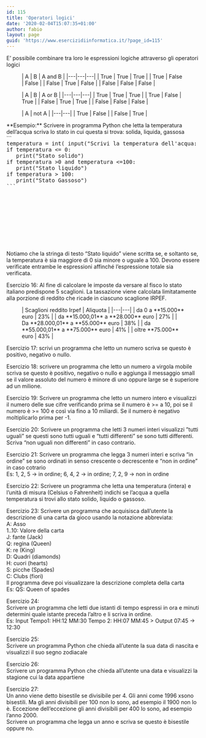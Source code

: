 ```yaml
---
id: 115
title: 'Operatori logici'
date: '2020-02-04T15:07:35+01:00'
author: fabio
layout: page
guid: 'https://www.esercizidiinformatica.it/?page_id=115'
---
```


E’ possibile combinare tra loro le espressioni logiche attraverso gli operatori logici

<figure class="wp-block-table">| A | B | A and B |
|---|---|---|
| True | True | True |
| True | False | False |
| False | True | False |
| False | False | False |

</figure><figure class="wp-block-table">| A | B | A or B |
|---|---|---|
| True | True | True |
| True | False | True |
| False | True | True |
| False | False | False |

</figure><figure class="wp-block-table">| A | not A |
|---|---|
| True | False |
| False | True |

</figure>**Esempio:**  
Scrivere in programma Python che letta la temperatura dell’acqua scriva lo stato in cui questa si trova: solida, liquida, gassosa

<div class="wp-block-simple-code-block-ace" style="height: 250px; position:relative; margin-bottom: 50px;">```
<pre class="wp-block-simple-code-block-ace" data-copy="false" data-fontsize="14" data-lines="Infinity" data-mode="python" data-showlines="true" data-theme="monokai" style="position:absolute;top:0;right:0;bottom:0;left:0">temperatura = int( input("Scrivi la temperatura dell'acqua: ")
if temperatura <= 0:
   print("Stato solido")
if temperatura >0 and temperatura <=100:
   print("Stato liquido")
if temperatura > 100:
   print("Stato Gassoso")
```

</div>Notiamo che la stringa di testo “Stato liquido” viene scritta se, e soltanto se, la temperatura è sia maggiore di 0 sia minore o uguale a 100. Devono essere verificate entrambe le espressioni affinché l’espressione totale sia verificata.

Esercizio 16: Al fine di calcolare le imposte da versare al fisco lo stato italiano predispone 5 scaglioni. La tassazione viene calcolata limitatamente alla porzione di reddito che ricade in ciascuno scaglione IRPEF.

<figure class="wp-block-table">| Scaglioni reddito Irpef | Aliquota |
|---|---|
| da 0 a **15.000** euro | 23% |
| da **15.000,01** a **28.000** euro | 27% |
| Da **28.000,01** a **55.000** euro | 38% |
| da **55.000,01** a **75.000** euro | 41% |
| oltre **75.000** euro | 43% |

</figure>Esercizio 17: scrivi un programma che letto un numero scriva se questo è positivo, negativo o nullo.

Esercizio 18: scrivere un programma che letto un numero a virgola mobile scriva se questo è positivo, negativo o nullo e aggiunga il messaggio small se il valore assoluto del numero è minore di uno oppure large se è superiore ad un milione.

Esercizio 19: Scrivere un programma che letto un numero intero e visualizzi il numero delle sue cifre verificando prima se il numero è &gt;= a 10, poi se il numero è &gt;= 100 e così via fino a 10 miliardi. Se il numero è negativo moltiplicarlo prima per -1.

Esercizio 20: Scrivere un programma che letti 3 numeri interi visualizzi ”tutti uguali” se questi sono tutti uguali e “tutti differenti” se sono tutti differenti. Scriva “non uguali non differenti” in caso contrario.

Esercizio 21: Scrivere un programma che legga 3 numeri interi e scriva “in ordine” se sono ordinati in senso crescente o decrescente e “non in ordine” in caso cotrario  
Es: 1, 2, 5 → in ordine; 6, 4, 2 → in ordine; 7, 2, 9 → non in ordine

Esercizio 22: Scrivere un programma che letta una temperatura (intera) e l’unità di misura (Celsius o Fahrenheit) indichi se l’acqua a quella temperatura si trovi allo stato solido, liquido o gassoso.

Esercizio 23: Scrivere un programma che acquisisca dall’utente la descrizione di una carta da gioco usando la notazione abbreviata:  
A: Asso  
1..10: Valore della carta  
J: fante (Jack)   
Q: regina (Queen)  
K: re (King)  
D: Quadri (diamonds)  
H: cuori (hearts)  
S: picche (Spades)  
C: Clubs (fiori)  
Il programma deve poi visualizzare la descrizione completa della carta  
Es: QS: Queen of spades

Esercizio 24:  
Scrivere un programma che letti due istanti di tempo espressi in ora e minuti determini quale istante preceda l’altro e li scriva in ordine.  
Es: Input Tempo1: HH:12 MM:30 Tempo 2: HH:07 MM:45 &gt; Output 07:45 → 12:30

Esercizio 25:  
Scrivere un programma Python che chieda all’utente la sua data di nascita e visualizzi il suo segno zodiacale

Esercizio 26:  
Scrivere un programma Python che chieda all’utente una data e visualizzi la stagione cui la data appartiene

Esercizio 27:  
Un anno viene detto bisestile se divisibile per 4. Gli anni come 1996 xsono bisestili. Ma gli anni divisibili per 100 non lo sono, ad esempio il 1900 non lo è. Eccezione dell’eccezione gli anni divisibili per 400 lo sono, ad esempio l’anno 2000.  
Scrivere un programma che legga un anno e scriva se questo è bisestile oppure no.